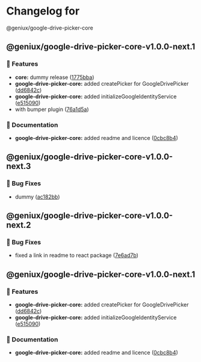 # Changelog for

 @geniux/google-drive-picker-core

## @geniux/google-drive-picker-core-v1.0.0-next.1
### 🚀 Features

* **core:** dummy release ([1775bba](https://github.com/geniux-designs/google-drive-picker/commit/1775bba924102f49995fd32b3e3d854ea569b172))
* **google-drive-picker-core:** added createPicker for GoogleDrivePicker ([dd6842c](https://github.com/geniux-designs/google-drive-picker/commit/dd6842cf1ee57137c0fd65a60fb0fc64f7436c25))
* **google-drive-picker-core:** added initializeGoogleIdentityService ([e515090](https://github.com/geniux-designs/google-drive-picker/commit/e515090a8f5fd6005830a1edead1a0c5d4fe1dbd))
* with bumper plugin ([76a1d5a](https://github.com/geniux-designs/google-drive-picker/commit/76a1d5a203f524d804b598e0a5d648b922efc80d))

### 📝 Documentation

* **google-drive-picker-core:** added readme and licence ([0cbc8b4](https://github.com/geniux-designs/google-drive-picker/commit/0cbc8b4c572d09965a389ee09fa56267587b38b7))

## @geniux/google-drive-picker-core-v1.0.0-next.3
### 🐞 Bug Fixes

* dummy ([ac182bb](https://github.com/geniux-designs/google-drive-picker/commit/ac182bb8c47e978fa8c2c6a8334538ce86077d12))

## @geniux/google-drive-picker-core-v1.0.0-next.2
### 🐞 Bug Fixes

* fixed a link in readme to react package ([7e6ad7b](https://github.com/geniux-designs/google-drive-picker/commit/7e6ad7b4c121c3a443e708d74cf0d3f16f702d7b))

## @geniux/google-drive-picker-core-v1.0.0-next.1
### 🚀 Features

* **google-drive-picker-core:** added createPicker for GoogleDrivePicker ([dd6842c](https://github.com/geniux-designs/google-drive-picker/commit/dd6842cf1ee57137c0fd65a60fb0fc64f7436c25))
* **google-drive-picker-core:** added initializeGoogleIdentityService ([e515090](https://github.com/geniux-designs/google-drive-picker/commit/e515090a8f5fd6005830a1edead1a0c5d4fe1dbd))

### 📝 Documentation

* **google-drive-picker-core:** added readme and licence ([0cbc8b4](https://github.com/geniux-designs/google-drive-picker/commit/0cbc8b4c572d09965a389ee09fa56267587b38b7))
